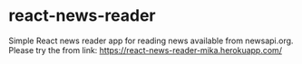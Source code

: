 # react-news-reader

Simple React news reader app for reading news available from newsapi.org. 
Please try the from link: https://react-news-reader-mika.herokuapp.com/
